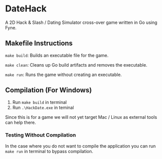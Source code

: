 # DateHack

A 2D Hack & Slash / Dating Simulator cross-over game written in Go using Fyne.

## Makefile Instructions

`make build`: Builds an executable file for the game.

`make clean`: Cleans up Go build artifacts and removes the executable.

`make run`: Runs the game without creating an executable.

## Compilation (For Windows)

1. Run `make build` in terminal
2. Run `.\HackDate.exe` in teminal

Since this is for a game we will not yet target Mac / Linux as external tools can help there.

### Testing Without Compilation

In the case where you do not want to compile the application you can run `make run` in terminal to bypass compilation.
